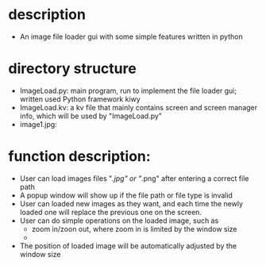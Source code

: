 # description
* An image file loader gui with some simple features written in python

# directory structure
* ImageLoad.py: main program, run to implement the file loader gui; written used Python framework kiwy
* ImageLoad.kv: a kv file that mainly contains screen and screen manager info, which will be used by "ImageLoad.py"
* image1.jpg: 

# function description:
* User can load images files "*.jpg" or "*.png" after entering a correct file path
* A popup window will show up if the file path or file type is invalid
* User can loaded new images as they want, and each time the newly loaded one will replace the previous one on the screen.
* User can do simple operations on the loaded image, such as
  - zoom in/zoon out, where zoom in is limited by the window size
  - 
* The position of loaded image will be automatically adjusted by the window size